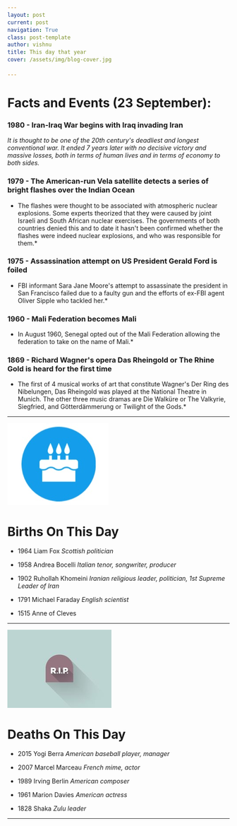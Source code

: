 ```yaml
---
layout: post
current: post
navigation: True
class: post-template
author: vishnu
title: This day that year
cover: /assets/img/blog-cover.jpg

---
```

# Facts and Events (23 September):


### 1980 - Iran-Iraq War begins with Iraq invading Iran

*It is thought to be one of the 20th century's deadliest and longest conventional war. It ended 7 years later with no decisive victory and massive losses, both in terms of human lives and in terms of economy to both sides.*

### 1979 - The American-run Vela satellite detects a series of bright flashes over the Indian Ocean
* The flashes were thought to be associated with atmospheric nuclear explosions. Some experts theorized that they were caused by joint Israeli and South African nuclear exercises. The governments of both countries denied this and to date it hasn't been confirmed whether the flashes were indeed nuclear explosions, and who was responsible for them.*

### 1975 - Assassination attempt on US President Gerald Ford is foiled

* FBI informant Sara Jane Moore's attempt to assassinate the president in San Francisco failed due to a faulty gun and the efforts of ex-FBI agent Oliver Sipple who tackled her.*

### 1960 - Mali Federation becomes Mali
 * In August 1960, Senegal opted out of the Mali Federation allowing the federation to take on the name of Mali.*

### 1869 - Richard Wagner's opera Das Rheingold or The Rhine Gold is heard for the first time
 * The first of 4 musical works of art that constitute Wagner's Der Ring des Nibelungen, Das Rheingold was played at the National Theatre in Munich. The other three music dramas are Die Walküre or The Valkyrie, Siegfried, and Götterdämmerung or Twilight of the Gods.*

---
![Bday](/assets/img/blog/bday.jpg)

# Births On This Day


* 1964 Liam Fox
*Scottish politician*

* 1958 Andrea Bocelli
*Italian tenor, songwriter, producer*

* 1902 Ruhollah Khomeini
*Iranian religious leader, politician, 1st Supreme Leader of Iran*

* 1791 Michael Faraday
*English scientist*

* 1515 Anne of Cleves
---
![Rip](/assets/img/blog/rip.jpg)

# Deaths On This Day

* 2015 Yogi Berra
*American baseball player, manager*

* 2007 Marcel Marceau
*French mime, actor*

* 1989 Irving Berlin
*American composer*

* 1961 Marion Davies
*American actress*

* 1828 Shaka
*Zulu leader*

---
